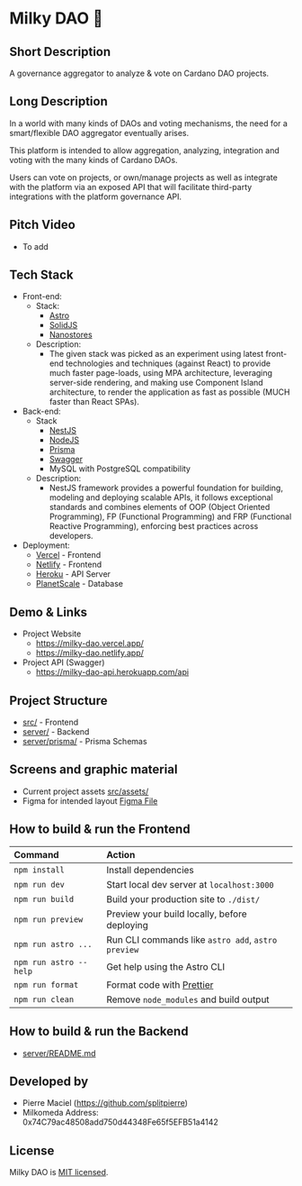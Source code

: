 # Milky DAO 🌌

## Short Description

A governance aggregator to analyze & vote on Cardano DAO projects.

## Long Description

In a world with many kinds of DAOs and voting mechanisms, the need for a smart/flexible DAO aggregator eventually arises.

This platform is intended to allow aggregation, analyzing, integration and voting with the many kinds of Cardano DAOs.

Users can vote on projects, or own/manage projects as well as integrate with the platform via an exposed API that will facilitate third-party integrations with the platform governance API.

## Pitch Video

- To add

## Tech Stack

- Front-end:
  - Stack:
    - [Astro](https://astro.build/)
    - [SolidJS](https://www.solidjs.com/)
    - [Nanostores](https://github.com/nanostores/nanostores)
  - Description:
    - The given stack was picked as an experiment using latest front-end technologies and techniques (against React) to provide much faster page-loads, using MPA architecture, leveraging server-side rendering, and making use Component Island architecture, to render the application as fast as possible (MUCH faster than React SPAs).
- Back-end:
  - Stack
    - [NestJS](https://docs.nestjs.com/)
    - [NodeJS](https://nodejs.dev/en/)
    - [Prisma](https://prisma.io/)
    - [Swagger](https://swagger.io/)
    - MySQL with PostgreSQL compatibility
  - Description:
    - NestJS framework provides a powerful foundation for building, modeling and deploying scalable APIs, it follows exceptional standards and combines elements of OOP (Object Oriented Programming), FP (Functional Programming) and FRP (Functional Reactive Programming), enforcing best practices across developers.
- Deployment:
  - [Vercel](https://vercel.com/) - Frontend
  - [Netlify](https://netlify.app/) - Frontend
  - [Heroku](https://heroku.com/) - API Server
  - [PlanetScale](https://planetscale.com/) - Database

## Demo & Links

- Project Website
  - https://milky-dao.vercel.app/
  - https://milky-dao.netlify.app/
- Project API (Swagger)
  - https://milky-dao-api.herokuapp.com/api

## Project Structure

- [src/](src/) - Frontend
- [server/](server/) - Backend
- [server/prisma/](server/prisma/) - Prisma Schemas

## Screens and graphic material

- Current project assets [src/assets/](src/assets/)
- Figma for intended layout [Figma File](https://www.figma.com/file/f0uA5u7FgFkaKVDadjUu7h/Milky-DAO?node-id=2%3A2)

## How to build & run the Frontend

| Command                | Action                                             |
| :--------------------- | :------------------------------------------------- |
| `npm install`          | Install dependencies                               |
| `npm run dev`          | Start local dev server at `localhost:3000`         |
| `npm run build`        | Build your production site to `./dist/`            |
| `npm run preview`      | Preview your build locally, before deploying       |
| `npm run astro ...`    | Run CLI commands like `astro add`, `astro preview` |
| `npm run astro --help` | Get help using the Astro CLI                       |
| `npm run format`       | Format code with [Prettier](https://prettier.io/)  |
| `npm run clean`        | Remove `node_modules` and build output             |

## How to build & run the Backend

- [server/README.md](server/README.md)

## Developed by

- Pierre Maciel (https://github.com/splitpierre)
- Milkomeda Address: 0x74C79ac48508add750d44348Fe65f5EFB51a4142

## License

Milky DAO is [MIT licensed](LICENSE).
